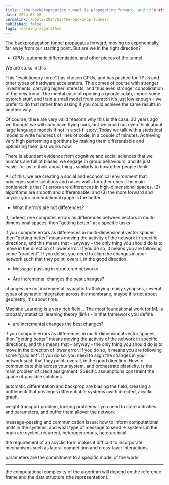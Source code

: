 ```yaml
---
title: 'the backpropagation tunnel is propagating forward, and it's sticky'
date: 2024-03-20
permalink: /posts/2024/03/the-backprop-tunnel/
published: false
tags: learning-algorithms
---
```


The backpropagation tunnel propagates forward, moving us exponentially far away from our starting point. But are we in the right direction?



- GPUs, automatic differentiation, and other pieces of the tunnel

We are stukc in this 

This "evolutionary force" has chosen GPUs, and has pushed for TPUs and other types of hardware accelerators. This comes of course with stronger investments, carrying higher interests, and thus even stronger consolidation of the new trend. The mental ease of opening a google colab, import some pytorch stuff, and train a small model from scratch it's just low enough - we prefer to do that rather than asking if you could achieve the same results in another way. 

Of course, there are very valid reasons why this is the case. 30 years ago we thought we will soon have flying cars, but we could not even think about large language models if not in a sci-fi story. Today we talk with a statistical model to write hundreds of lines of code, in a couple of minutes. Achieving very high performing algorithms by making them differentiable and optimizing them just works now. 

There is abundant evidence from cognitive and social sciences that we humans are full of biases, we engage in group behaviours, and its just easier for us to think about things similarly to how other people think.

All of this, we are creating a social and economical environment that privileges some solutions and raises walls for other ones. The main bottleneck is that (1) errors are differences in high-dimensional spaces, (2) algorithms are smooth and differentiable, and (3) the more forward and acyclic your computational graph is the better.

- What if errors are not differences?

If, indeed, one computes errors as differences between vectors in multi-dimensional spaces, then "getting better" at a specific tasks

if you compute errors as differences in multi-dimensional vector spaces, then "getting better" means moving the activity of the network in specific directions, and this means that - anyway - the only thing you should do is to move in the direction of lower error. If you do so, it means you are following some "gradient". If you do so, you need to align the changes in your network such that they point, overall, in the good direction.

- Message-passing in structured networks

- Are incremental changes the best changes?

changes are not incremental: synaptic traffickying, noisy synapses, several types of synaptic integration across the membrane, maybe it is not about geometry, it's about time.

Machine Learning is a very rich field, . The most foundational work for ML is probably statistical learning theory (link) - in that framework you define  

















- are incremental changes the best changes?

if you compute errors as differences in multi-dimensional vector spaces, then "getting better" means moving the activity of the network in specific directions, and this means that - anyway - the only thing you should do is to move in the direction of lower error. If you do so, it means you are following some "gradient". If you do so, you need to align the changes in your network such that they point, overall, in the good direction. How to communicate this across your system, and orchestrate plasticity, is the main problem of credit assignment. Specific assumptions constraint the space of possible solutions. 

automatic differentation and backprop are biasing the field, creasing a bottleneck that privileges differentiable systems awith directed, acyclic graph.

weight transport problem, locking problems - you need to store activities and parameters, and buffer them allover the network

message-passing and communication issue: how to inform computational units in the systems, and what type of message to send -> systems in the brain are cycled, recurrent, heterogenenous, heterarchical

the requirement of an acyclic form makes it difficult to incorporate mechanisms such as lateral competition and cross-layer interactions



parameters are the commitment to a specific model of the world


------

the computational complexity of the algorithm will depend on the reference frame and the data structure (the representation).